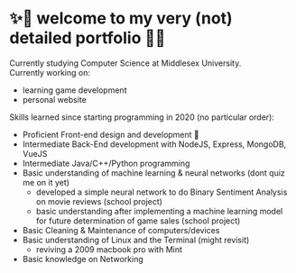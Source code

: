 <!--
**gablmao/gablmao** is a ✨ _special_ ✨ repository because its `README.md` (this file) appears on your GitHub profile.
-->
# ✨👋 welcome to my very (not) detailed portfolio 👋✨

Currently studying Computer Science at Middlesex University.  
Currently working on:
- learning game development
- personal website

Skills learned since starting programming in 2020 (no particular order):
- Proficient Front-end design and development 📝
- Intermediate Back-End development with NodeJS, Express, MongoDB, VueJS
- Intermediate Java/C++/Python programming
- Basic understanding of machine learning & neural networks (dont quiz me on it yet)
  - developed a simple neural network to do Binary Sentiment Analysis on movie reviews (school project)
  - basic understanding after implementing a machine learning model for future determination of game sales (school project)
- Basic Cleaning & Maintenance of computers/devices
- Basic understanding of Linux and the Terminal (might revisit)
  - reviving a 2009 macbook pro with Mint
- Basic knowledge on Networking
